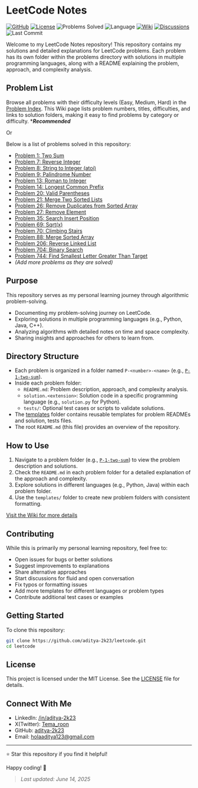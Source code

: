 # LeetCode Notes

[![GitHub](https://img.shields.io/badge/Repository-blue?logo=github)](https://github.com/aditya-2k23/leetcode)
[![License](https://img.shields.io/badge/LICENSE-MIT-yellow?logo=license.svg)](https://github.com/aditya-2k23/leetcode/blob/main/LICENSE)
![Problems Solved](https://img.shields.io/badge/Solved-17-brightgreen) <!-- Update this count as you solve more problems -->
![Language](https://img.shields.io/badge/Language-Python%20%7C%20Java%20%7C%20C++-orange)
[![Wiki](https://img.shields.io/badge/Wiki-Available-blueviolet)](https://github.com/aditya-2k23/leetcode/wiki)
[![Discussions](https://img.shields.io/badge/Discussions-Open-blue)](https://github.com/aditya-2k23/leetcode/discussions)
![Last Commit](https://img.shields.io/github/last-commit/aditya-2k23/leetcode)

Welcome to my LeetCode Notes repository! This repository contains my solutions and detailed explanations for LeetCode problems. Each problem has its own folder within the problems directory with solutions in multiple programming languages, along with a README explaining the problem, approach, and complexity analysis.

## Problem List

Browse all problems with their difficulty levels (Easy, Medium, Hard) in the [Problem Index](https://github.com/aditya-2k23/leetcode/wiki/Problem-Index).
This Wiki page lists problem numbers, titles, difficulties, and links to solution folders, making it easy to find problems by category or difficulty. \*_**Recommended**_

Or

Below is a list of problems solved in this repository:

- [Problem 1: Two Sum](problems/P-1-two-sum)
- [Problem 7: Reverse Integer](problems/P-7-reverse-integer)
- [Problem 8: String to Integer (atoi)](problems/P-8-string-to-integer-(atoi))
- [Problem 9: Palindrome Number](problems/P-9-palindrome-number)
- [Problem 13: Roman to Integer](problems/P-13-roman-to-integer)
- [Problem 14: Longest Common Prefix](problems/P-14-longest-common-prefix)
- [Problem 20: Valid Parentheses](problems/P-20-valid-parentheses)
- [Problem 21: Merge Two Sorted Lists](problems/P-21-merge-two-sorted-lists)
- [Problem 26: Remove Duplicates from Sorted Array](problems/P-26-remove-duplicates-from-sorted-array)
- [Problem 27: Remove Element](problems/P-27-remove-element)
- [Problem 35: Search Insert Position](problems/P-35-search-insert-position)
- [Problem 69: Sqrt(x)](problems/P-69-sqrt(x))
- [Problem 70: Climbing Stairs](problems/P-70-climbing-stairs)
- [Problem 88: Merge Sorted Array](problems/P-88-merge-sorted-array)
- [Problem 206: Reverse Linked List](problems/P-206-reverse-linked-list)
- [Problem 704: Binary Search](problems/P-704-binary-search)
- [Problem 744: Find Smallest Letter Greater Than Target](problems/P-744-find-smallest-letter-greater-than-target)
- _(Add more problems as they are solved)_

## Purpose

This repository serves as my personal learning journey through algorithmic problem-solving.

- Documenting my problem-solving journey on LeetCode.
- Exploring solutions in multiple programming languages (e.g., Python, Java, C++).
- Analyzing algorithms with detailed notes on time and space complexity.
- Sharing insights and approaches for others to learn from.

## Directory Structure

- Each problem is organized in a folder named `P-<number>-<name>` (e.g., [`P-1-two-sum`](problems/P-1-two-sum)).
- Inside each problem folder:
  - `README.md`: Problem description, approach, and complexity analysis.
  - `solution.<extension>`: Solution code in a specific programming language (e.g., `solution.py` for Python).
  - `tests/`: Optional test cases or scripts to validate solutions.
- The [templates](templates) folder contains reusable templates for problem READMEs and solution, tests files.
- The root `README.md` (this file) provides an overview of the repository.

## How to Use

1. Navigate to a problem folder (e.g., [`P-1-two-sum`](problems/P-1-two-sum)) to view the problem description and solutions.
2. Check the `README.md` in each problem folder for a detailed explanation of the approach and complexity.
3. Explore solutions in different languages (e.g., Python, Java) within each problem folder.
4. Use the `templates/` folder to create new problem folders with consistent formatting.

[Visit the Wiki for more details](https://github.com/aditya-2k23/leetcode/wiki)

## Contributing

While this is primarily my personal learning repository, feel free to:

- Open issues for bugs or better solutions
- Suggest improvements to explanations
- Share alternative approaches
- Start discussions for fluid and open conversation
- Fix typos or formatting issues
- Add more templates for different languages or problem types
- Contribute additional test cases or examples

## Getting Started

To clone this repository:

```bash
git clone https://github.com/aditya-2k23/leetcode.git
cd leetcode
```

## License

This project is licensed under the MIT License. See the [LICENSE](LICENSE) file for details.

## Connect With Me

- LinkedIn: [/in/aditya-2k23](https://www.linkedin.com/in/aditya-2k23)
- X(Twitter): [Tema_roon](https://www.x.com/Tema_roon)
- GitHub: [aditya-2k23](https://www.github.com/aditya-2k23)
- Email: [holaaditya123@gmail.com](mailto:holaaditya123@gmail.com)

---

⭐ Star this repository if you find it helpful!

Happy coding! 🚀

> _Last updated: June 14, 2025_
